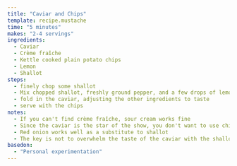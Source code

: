 ```yaml
---
title: "Caviar and Chips"
template: recipe.mustache
time: "5 minutes"
makes: "2-4 servings"
ingredients:
  - Caviar
  - Crème fraîche
  - Kettle cooked plain potato chips
  - Lemon
  - Shallot
steps:
  - finely chop some shallot
  - Mix chopped shallot, freshly ground pepper, and a few drops of lemon juice with an appropriate amount of crème fraîche
  - fold in the caviar, adjusting the other ingredients to taste
  - serve with the chips
notes:
  - If you can't find crème fraîche, sour cream works fine
  - Since the caviar is the star of the show, you don't want to use chips with a lot of seasoning/ flavor of their own, so a plain potato chip works best. Kettle cooked chips provide a good crunch, and structural integrity to ensure a successful dip. Cape cod original chips are my go to.
  - Red onion works well as a substitute to shallot
  - The key is not to overwhelm the taste of the caviar with the shallot and lemon. Leaving those ingredients out entirely is also fine, and results in a more focused expression of the caviar.
basedon:
  - "Personal experimentation"
---
```


